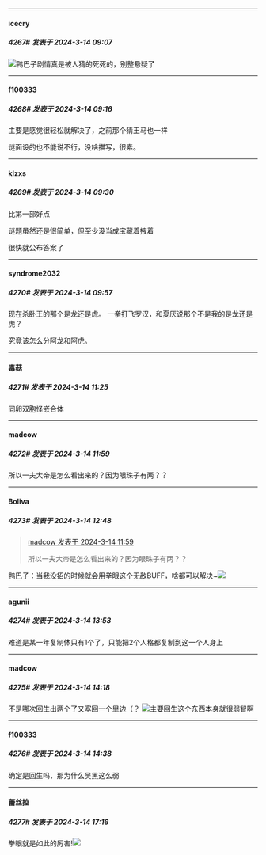 ﻿
*****

####  icecry  
##### 4267#       发表于 2024-3-14 09:07

<img src="https://static.saraba1st.com/image/smiley/face2017/067.png" referrerpolicy="no-referrer">鸭巴子剧情真是被人猜的死死的，别整悬疑了


*****

####  f100333  
##### 4268#       发表于 2024-3-14 09:16

主要是感觉很轻松就解决了，之前那个猜王马也一样

谜面设的也不能说不行，没啥描写，很素。


*****

####  klzxs  
##### 4269#       发表于 2024-3-14 09:30

比第一部好点

谜题虽然还是很简单，但至少没当成宝藏着掖着

很快就公布答案了


*****

####  syndrome2032  
##### 4270#       发表于 2024-3-14 09:57

现在杀卧王的那个是龙还是虎。
一拳打飞罗汉，和夏厌说那个不是我的是龙还是虎？

究竟该怎么分阿龙和阿虎。


*****

####  毒菇  
##### 4271#       发表于 2024-3-14 11:25

同卵双胞怪嵌合体


*****

####  madcow  
##### 4272#       发表于 2024-3-14 11:59

所以一夫大帝是怎么看出来的？因为眼珠子有两？？


*****

####  Boliva  
##### 4273#       发表于 2024-3-14 12:48

<blockquote><a href="httphttps://bbs.saraba1st.com/2b/forum.php?mod=redirect&amp;goto=findpost&amp;pid=64250091&amp;ptid=1804854" target="_blank">madcow 发表于 2024-3-14 11:59</a>

所以一夫大帝是怎么看出来的？因为眼珠子有两？？</blockquote>
鸭巴子：当我没招的时候就会用拳眼这个无敌BUFF，啥都可以解决~<img src="https://static.saraba1st.com/image/smiley/face2017/238.png" referrerpolicy="no-referrer">


*****

####  agunii  
##### 4274#       发表于 2024-3-14 13:53

难道是某一年复制体只有1个了，只能把2个人格都复制到这一个人身上


*****

####  madcow  
##### 4275#       发表于 2024-3-14 14:18

不是哪次回生出两个了又塞回一个里边（？
<img src="https://static.saraba1st.com/image/smiley/face2017/067.png" referrerpolicy="no-referrer">主要回生这个东西本身就很弱智啊


*****

####  f100333  
##### 4276#       发表于 2024-3-14 14:38

确定是回生吗，那为什么吴黑这么弱


*****

####  蕾丝控  
##### 4277#       发表于 2024-3-14 17:16

拳眼就是如此的厉害!<img src="https://static.saraba1st.com/image/smiley/face2017/037.png" referrerpolicy="no-referrer">

